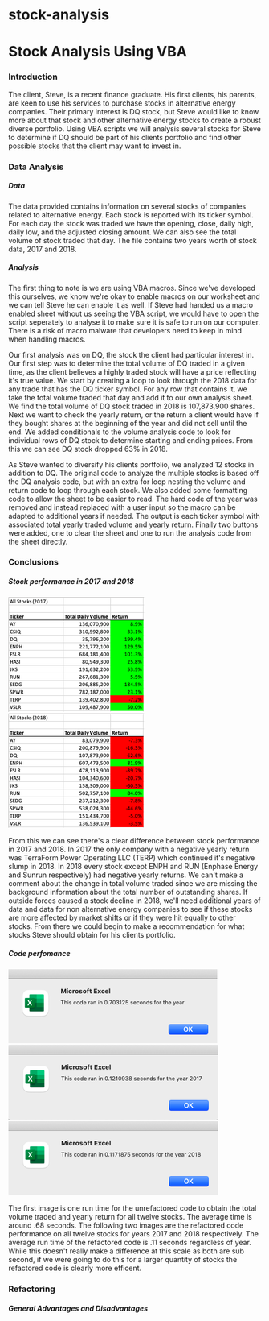 # stock-analysis

# Stock Analysis Using VBA

### Introduction

The client, Steve, is a recent finance graduate. His first clients, his parents, are keen to use his services to purchase stocks in alternative energy companies. Their primary interest is DQ stock, but Steve would like to know more about that stock and other alternative energy stocks to create a robust diverse portfolio. Using VBA scripts we will analysis several stocks for Steve to determine if DQ should be part of his clients portfolio and find other possible stocks that the client may want to invest in.

### Data Analysis

##### Data

The data provided contains information on several stocks of companies related to alternative energy. Each stock is reported with its ticker symbol. For each day the stock was traded we have the opening, close, daily high, daily low, and the adjusted closing amount. We can also see the total volume of stock traded that day. The file contains two years worth of stock data, 2017 and 2018. 

##### Analysis

The first thing to note is we are using VBA macros. Since we've developed this ourselves, we know we're okay to enable macros on our worksheet and we can tell Steve he can enable it as well. If Steve had handed us a macro enabled sheet without us seeing the VBA script, we would have to open the script seperately to analyse it to make sure it is safe to run on our computer. There is a risk of macro malware that developers need to keep in mind when handling macros.

Our first analysis was on DQ, the stock the client had particular interest in. Our first step was to determine the total volume of DQ traded in a given time, as the client believes a highly traded stock will have a price reflecting it's true value. We start by creating a loop to look through the 2018 data for any trade that has the DQ ticker symbol. For any row that contains it, we take the total volume traded that day and add it to our own analysis sheet. We find the total volume of DQ stock traded in 2018 is 107,873,900 shares. Next we want to check the yearly return, or the return a client would have if they bought shares at the beginning of the year and did not sell until the end. We added conditionals to the volume analysis code to look for individual rows of DQ stock to determine starting and ending prices. From this we can see DQ stock dropped 63% in 2018.

As Steve wanted to diversify his clients portfolio, we analyzed 12 stocks in addition to DQ. The original code to analyze the multiple stocks is based off the DQ analysis code, but with an extra for loop nesting the volume and return code to loop through each stock. We also added some formatting code to allow the sheet to be easier to read. The hard code of the year was removed and instead replaced with a user input so the macro can be adapted to additional years if needed. The output is each ticker symbol with associated total yearly traded volume and yearly return. Finally two buttons were added, one to clear the sheet and one to run the analysis code from the sheet directly.

### Conclusions

##### Stock performance in 2017 and 2018

![Stock Volume and Return in 2017](https://github.com/roeggealissa/stock-analysis/blob/43e9773fedf4db6ac02195fc7ee8b7680c0589a3/2017_Return.png)
![Stock Volume and Return in 2018](https://github.com/roeggealissa/stock-analysis/blob/bf2ee50c3b234822dda804a6a2ee9e01cb5b6b97/2018_Return.png)

From this we can see there's a clear difference between stock performance in 2017 and 2018. In 2017 the only company with a negative yearly return was TerraForm Power Operating LLC (TERP) which continued it's negative slump in 2018. In 2018 every stock except ENPH and RUN (Enphase Energy and Sunrun respectively) had negative yearly returns. We can't make a comment about the change in total volume traded since we are missing the background information about the total number of outstanding shares. If outside forces caused a stock decline in 2018, we'll need additional years of data and data for non alternative energy companies to see if these stocks are more affected by market shifts or if they were hit equally to other stocks. From there we could begin to make a recommendation for what stocks Steve should obtain for his clients portfolio.

##### Code perfomance

![Unrefractored code](https://github.com/roeggealissa/stock-analysis/blob/43e9773fedf4db6ac02195fc7ee8b7680c0589a3/VBA_No_Refractoring.png)
![Refractored performance for 2017](https://github.com/roeggealissa/stock-analysis/blob/43e9773fedf4db6ac02195fc7ee8b7680c0589a3/VBA_Challenge_2017.png)
![Refractored performance for 2018](https://github.com/roeggealissa/stock-analysis/blob/43e9773fedf4db6ac02195fc7ee8b7680c0589a3/VBA_Challenge_2018.png)

The first image is one run time for the unrefactored code to obtain the total volume traded and yearly return for all twelve stocks. The average time is around .68 seconds. The following two images are the refactored code performance on all twelve stocks for years 2017 and 2018 respectively. The average run time of the refactored code is .11 seconds regardless of year. While this doesn't really make a difference at this scale as both are sub second, if we were going to do this for a larger quantity of stocks the refactored code is clearly more efficent.

### Refactoring

##### General Advantages and Disadvantages
